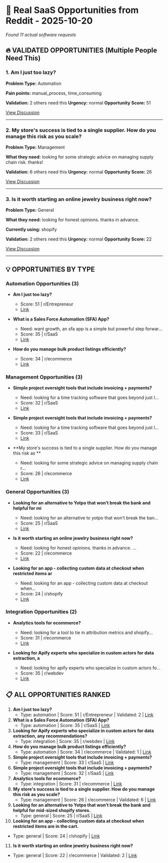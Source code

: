 # 🎯 Real SaaS Opportunities from Reddit - 2025-10-20

*Found 11 actual software requests*

## 🔥 VALIDATED OPPORTUNITIES (Multiple People Need This)

### 1. Am I just too lazy?

**Problem Type:** Automation

**Pain points:** manual_process, time_consuming

**Validation:** 2 others need this
**Urgency:** normal
**Opportunity Score:** 51

[View Discussion](https://reddit.com/r/Entrepreneur/comments/1nnwj39/am_i_just_too_lazy/)

----------------------------------------

### 2. My store's success is tied to a single supplier. How do you manage this risk as you scale?

**Problem Type:** Management

**What they need:** looking for some strategic advice on managing supply chain risk. thanks!

**Validation:** 6 others need this
**Urgency:** normal
**Opportunity Score:** 26

[View Discussion](https://reddit.com/r/ecommerce/comments/1nslbmz/my_stores_success_is_tied_to_a_single_supplier/)

----------------------------------------

### 3. Is it worth starting an online jewelry business right now?

**Problem Type:** General

**What they need:** looking for honest opinions. thanks in advance. 

**Currently using:** shopify

**Validation:** 2 others need this
**Urgency:** normal
**Opportunity Score:** 22

[View Discussion](https://reddit.com/r/ecommerce/comments/1nzu9du/is_it_worth_starting_an_online_jewelry_business/)

----------------------------------------

## 💡 OPPORTUNITIES BY TYPE

### Automation Opportunities (3)

- **Am I just too lazy?**
  - Score: 51 | r/Entrepreneur
  - [Link](https://reddit.com/r/Entrepreneur/comments/1nnwj39/am_i_just_too_lazy/)

- **What is a Sales Force Automation (SFA) App?**
  - Need: want growth, an sfa app is a simple but powerful step forwar...
  - Score: 35 | r/SaaS
  - [Link](https://reddit.com/r/SaaS/comments/1nq15dy/what_is_a_sales_force_automation_sfa_app/)

- **How do you manage bulk product listings efficiently?**
  - Score: 34 | r/ecommerce
  - [Link](https://reddit.com/r/ecommerce/comments/1nvavrs/how_do_you_manage_bulk_product_listings/)

### Management Opportunities (3)

- **Simple project oversight tools that include invoicing + payments?**
  - Need: looking for a time tracking software that goes beyond just l...
  - Score: 32 | r/SaaS
  - [Link](https://reddit.com/r/SaaS/comments/1ob6kqg/simple_project_oversight_tools_that_include/)

- **Simple project oversight tools that include invoicing + payments?**
  - Need: looking for a time tracking software that goes beyond just l...
  - Score: 33 | r/SaaS
  - [Link](https://reddit.com/r/SaaS/comments/1ob6kqg/simple_project_oversight_tools_that_include/)

- **My store's success is tied to a single supplier. How do you manage this risk as **
  - Need: looking for some strategic advice on managing supply chain r...
  - Score: 26 | r/ecommerce
  - [Link](https://reddit.com/r/ecommerce/comments/1nslbmz/my_stores_success_is_tied_to_a_single_supplier/)

### General Opportunities (3)

- **Looking for an alternative to Yotpo that won’t break the bank and helpful for mi**
  - Need: looking for an alternative to yotpo that won’t break the ban...
  - Score: 25 | r/SaaS
  - [Link](https://reddit.com/r/SaaS/comments/1nt4gxp/looking_for_an_alternative_to_yotpo_that_wont/)

- **Is it worth starting an online jewelry business right now?**
  - Need: looking for honest opinions. thanks in advance. ...
  - Score: 22 | r/ecommerce
  - [Link](https://reddit.com/r/ecommerce/comments/1nzu9du/is_it_worth_starting_an_online_jewelry_business/)

- **Looking for an app - collecting custom data at checkout when restricted items ar**
  - Need: looking for an app - collecting custom data at checkout when...
  - Score: 24 | r/shopify
  - [Link](https://reddit.com/r/shopify/comments/1nod8m0/looking_for_an_app_collecting_custom_data_at/)

### Integration Opportunities (2)

- **Analytics tools for ecommerce?**
  - Need: looking for a tool to tie in attribution metrics and shopify...
  - Score: 31 | r/ecommerce
  - [Link](https://reddit.com/r/ecommerce/comments/1o994ai/analytics_tools_for_ecommerce/)

- **Looking for Apify experts who specialize in custom actors for data extraction, a**
  - Need: looking for apify experts who specialize in custom actors fo...
  - Score: 35 | r/webdev
  - [Link](https://reddit.com/r/webdev/comments/1o6gpxc/looking_for_apify_experts_who_specialize_in/)

## 📋 ALL OPPORTUNITIES RANKED

1. **Am I just too lazy?**
   - Type: automation | Score: 51 | r/Entrepreneur | Validated: 2 | [Link](https://reddit.com/r/Entrepreneur/comments/1nnwj39/am_i_just_too_lazy/)
2. **What is a Sales Force Automation (SFA) App?**
   - Type: automation | Score: 35 | r/SaaS | [Link](https://reddit.com/r/SaaS/comments/1nq15dy/what_is_a_sales_force_automation_sfa_app/)
3. **Looking for Apify experts who specialize in custom actors for data extraction, any recommendations?**
   - Type: integration | Score: 35 | r/webdev | [Link](https://reddit.com/r/webdev/comments/1o6gpxc/looking_for_apify_experts_who_specialize_in/)
4. **How do you manage bulk product listings efficiently?**
   - Type: automation | Score: 34 | r/ecommerce | Validated: 1 | [Link](https://reddit.com/r/ecommerce/comments/1nvavrs/how_do_you_manage_bulk_product_listings/)
5. **Simple project oversight tools that include invoicing + payments?**
   - Type: management | Score: 33 | r/SaaS | [Link](https://reddit.com/r/SaaS/comments/1ob6kqg/simple_project_oversight_tools_that_include/)
6. **Simple project oversight tools that include invoicing + payments?**
   - Type: management | Score: 32 | r/SaaS | [Link](https://reddit.com/r/SaaS/comments/1ob6kqg/simple_project_oversight_tools_that_include/)
7. **Analytics tools for ecommerce?**
   - Type: integration | Score: 31 | r/ecommerce | [Link](https://reddit.com/r/ecommerce/comments/1o994ai/analytics_tools_for_ecommerce/)
8. **My store's success is tied to a single supplier. How do you manage this risk as you scale?**
   - Type: management | Score: 26 | r/ecommerce | Validated: 6 | [Link](https://reddit.com/r/ecommerce/comments/1nslbmz/my_stores_success_is_tied_to_a_single_supplier/)
9. **Looking for an alternative to Yotpo that won’t break the bank and helpful for mid-sized shopify stores.**
   - Type: general | Score: 25 | r/SaaS | [Link](https://reddit.com/r/SaaS/comments/1nt4gxp/looking_for_an_alternative_to_yotpo_that_wont/)
10. **Looking for an app - collecting custom data at checkout when restricted items are in the cart.**
   - Type: general | Score: 24 | r/shopify | [Link](https://reddit.com/r/shopify/comments/1nod8m0/looking_for_an_app_collecting_custom_data_at/)
11. **Is it worth starting an online jewelry business right now?**
   - Type: general | Score: 22 | r/ecommerce | Validated: 2 | [Link](https://reddit.com/r/ecommerce/comments/1nzu9du/is_it_worth_starting_an_online_jewelry_business/)
